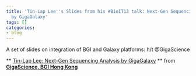```yaml
---
title: 'Tin-Lap Lee''s Slides from his #BioIT13 talk: Next-Gen Sequencing Analysis
  by GigaGalaxy'
tags: []
categories:
- blog
---
```

A set of slides on integration of BGI and Galaxy platforms: h/t @GigaScience
<!--more-->

** [Tin-Lap Lee: Next-Gen Sequencing Analysis by GigaGalaxy](http://www.slideshare.net/GigaScience/giga-galaxy-bioit-world-13tl) ** from **[GigaScience, BGI Hong Kong](http://www.slideshare.net/GigaScience)**

